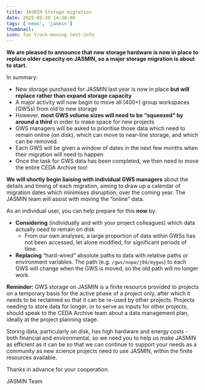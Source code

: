 ```yaml
---
title: JASMIN Storage migration
date: 2025-05-30 14:30:00
tags: ['news', 'jasmin']
thumbnail: 
icon: fas truck-moving text-info
---
```


**We are pleased to announce that new storage hardware is now in place to replace older capacity on JASMIN, so a major storage migration is about to start.**

In summary:

- New storage purchased for JASMIN last year is now in place **but will replace rather than expand storage capacity**
- A major activity will now begin to move all (400+) group workspaces (GWSs) from old to new storage
- However, **most GWS volume sizes will need to be “squeezed” by around a third** in order to make space for new projects
- GWS managers will be asked to prioritise those data which need to remain online (on disk), which can move to near-line storage, and which can be removed.
- Each GWS will be given a window of dates in the next few months when their migration will need to happen
- Once the task for GWS data has been completed, we then need to move the entire CEDA Archive too!

**We will shortly begin liaising with individual GWS managers** about the details and timing of each migration, aiming to draw up a calendar of migration dates which minimises disruption, over the coming year. The JASMIN team will assist with moving the “online” data.

As an individual user, you can help prepare for this **now** by:

- **Considering** (individually and with your project colleagues) which data actually need to remain on disk
  - From our own analyses, a large proportion of data within GWSs has not been accessed, let alone modified, for significant periods of time.
- **Replacing** “hard-wired” absolute paths to data with relative paths or environment variables. The path (e.g. `/gws/nopw/j04/mygws`) to each GWS will change when the GWS is moved, so the old path will no longer work.

**Reminder:** GWS storage on JASMIN is a finite resource provided to projects on a temporary basis for the active phase of a project only, after which it needs to be reclaimed so that it can be re-used by other projects. Projects needing to store data for longer, or to serve as inputs for other projects, should speak to the CEDA Archive team about a data management plan, ideally at the project planning stage.

Storing data, particularly on disk, has high hardware and energy costs - both financial and environmental, so we need you to help us make JASMIN as efficient as it can be so that we can continue to support your needs as a community as new science projects need to use JASMIN, within the finite resources available.

Thanks in advance for your cooperation.

JASMIN Team
